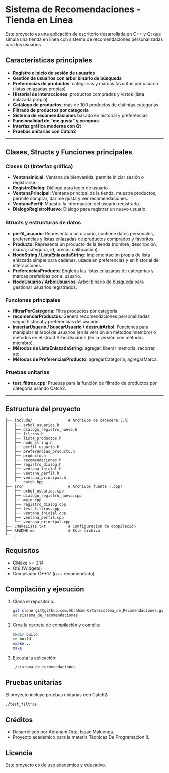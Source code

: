 # Sistema de Recomendaciones - Tienda en Línea

Este proyecto es una aplicación de escritorio desarrollada en C++ y Qt que simula una tienda en línea con sistema de recomendaciones personalizadas para los usuarios.

## Características principales

- **Registro e inicio de sesión de usuarios**
- **Gestión de usuarios con árbol binario de búsqueda**
- **Preferencias de productos**: categorías y marcas favoritas por usuario (listas enlazadas propias)
- **Historial de interacciones**: productos comprados y vistos (lista enlazada propia)
- **Catálogo de productos**: más de 100 productos de distintas categorías
- **Filtrado de productos por categoría**
- **Sistema de recomendaciones** basado en historial y preferencias
- **Funcionalidad de "me gusta" y compras**
- **Interfaz gráfica moderna con Qt**
- **Pruebas unitarias con Catch2**


---

## Clases, Structs y Funciones principales

### Clases Qt (Interfaz gráfica)
- **VentanaInicial**: Ventana de bienvenida, permite iniciar sesión o registrarse.
- **RegistroDialog**: Diálogo para login de usuario.
- **VentanaPrincipal**: Ventana principal de la tienda, muestra productos, permite comprar, dar me gusta y ver recomendaciones.
- **VentanaPerfil**: Muestra la información del usuario registrado.
- **DialogoRegistroNuevo**: Diálogo para registrar un nuevo usuario.

### Structs y estructuras de datos
- **perfil_usuario**: Representa a un usuario, contiene datos personales, preferencias y listas enlazadas de productos comprados y favoritos.
- **Producto**: Representa un producto de la tienda (nombre, descripción, marca, categoría, id, precio, calificación).
- **NodoString / ListaEnlazadaString**: Implementación propia de lista enlazada simple para cadenas, usada en preferencias y en historial de interacciones.
- **PreferenciasProducto**: Engloba las listas enlazadas de categorías y marcas preferidas por el usuario.
- **NodoUsuario / ArbolUsuarios**: Árbol binario de búsqueda para gestionar usuarios registrados.

### Funciones principales
- **filtrarPorCategoria**: Filtra productos por categoría.
- **recomendarProductos**: Genera recomendaciones personalizadas según historial y preferencias del usuario.
- **insertarUsuario / buscarUsuario / destruirArbol**: Funciones para manipular el árbol de usuarios (en la versión sin métodos miembro) o métodos en el struct ArbolUsuarios (en la versión con métodos miembro).
- **Métodos de ListaEnlazadaString**: agregar, liberar memoria, recorrer, etc.
- **Métodos de PreferenciasProducto**: agregarCategoria, agregarMarca.

### Pruebas unitarias
- **test_filtros.cpp**: Pruebas para la función de filtrado de productos por categoría usando Catch2.

---

## Estructura del proyecto

```
├── include/                # Archivos de cabecera (.h)
│   ├── arbol_usuarios.h
│   ├── dialogo_registro_nuevo.h
│   ├── filtros.h
│   ├── lista_productos.h
│   ├── nodo_string.h
│   ├── perfil_usuario.h
│   ├── preferencias_producto.h
│   ├── producto.h
│   ├── recomendaciones.h
│   ├── registro_dialog.h
│   ├── ventana_inicial.h
│   ├── ventana_perfil.h
│   ├── ventana_principal.h
│   └── catch.hpp
├── src/                    # Archivos fuente (.cpp)
│   ├── arbol_usuarios.cpp
│   ├── dialogo_registro_nuevo.cpp
│   ├── main.cpp
│   ├── registro_dialog.cpp
│   ├── test_filtros.cpp
│   ├── ventana_inicial.cpp
│   ├── ventana_perfil.cpp
│   └── ventana_principal.cpp
├── CMakeLists.txt          # Configuración de compilación
├── README.md               # Este archivo
└── ...
```

## Requisitos

- CMake >= 3.14
- Qt6 (Widgets)
- Compilador C++17 (g++ recomendado)

## Compilación y ejecución

1. Clona el repositorio:
   ```sh
   git clone git@github.com:Abraham-Orta/Sistema_de_Recomendaciones.git
   cd sistema_de_recomendaciones
   ```
2. Crea la carpeta de compilación y compila:
   ```sh
   mkdir build
   cd build
   cmake ..
   make
   ```
3. Ejecuta la aplicación:
   ```sh
   ./sistema_de_recomendaciones
   ```

## Pruebas unitarias

El proyecto incluye pruebas unitarias con Catch2:

```sh
./test_filtros
```

## Créditos

- Desarrollado por Abraham Orta, Isaac Maluenga.
- Proyecto académico para la materia Técnicas De Programacion II.

## Licencia

Este proyecto es de uso académico y educativo.
